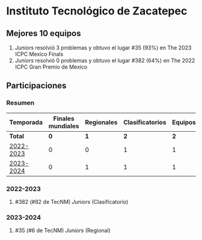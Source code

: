 # Instituto Tecnológico de Zacatepec

## Mejores 10 equipos

1. _Juniors_ resolvió 3 problemas y obtuvo el lugar #35 (93%) en The 2023 ICPC Mexico Finals
1. _Juniors_ resolvió 0 problemas y obtuvo el lugar #382 (64%) en The 2022 ICPC Gran Premio de Mexico

## Participaciones

### Resumen

| Temporada | Finales mundiales | Regionales | Clasificatorios | Equipos |
| --- | --- | --- | --- | --- |
| **Total** | **0** | **1** | **2** | **2** |
| [2022-2023](#2022-2023) | 0 | 0 | 1 | 1 |
| [2023-2024](#2023-2024) | 0 | 1 | 1 | 1 |

### 2022-2023

1. #382 (#82 de TecNM) _Juniors_ (Clasificatorio)

### 2023-2024

1. #35 (#6 de TecNM) _Juniors_ (Regional)



